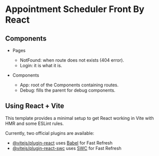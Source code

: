 # Appointment Scheduler Front By React

## Components

- Pages
    - NotFound: when route does not exists (404 error).
    - Login: it is what it is.

- Components
    - App: root of the Components containing routes.
    - Debug: fills the parent for debug components.


## Using React + Vite

This template provides a minimal setup to get React working in Vite with HMR and some ESLint rules.

Currently, two official plugins are available:

- [@vitejs/plugin-react](https://github.com/vitejs/vite-plugin-react/blob/main/packages/plugin-react/README.md) uses [Babel](https://babeljs.io/) for Fast Refresh
- [@vitejs/plugin-react-swc](https://github.com/vitejs/vite-plugin-react-swc) uses [SWC](https://swc.rs/) for Fast Refresh
